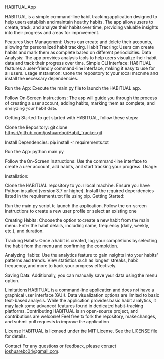HABITUAL App

HABITUAL is a simple command-line habit tracking application designed to help users establish and maintain healthy habits. The app allows users to create, track, and analyze their habits over time, providing valuable insights into their progress and areas for improvement.

Features
User Management: Users can create and delete their accounts, allowing for personalized habit tracking.
Habit Tracking: Users can create habits and mark them as complete based on different periodicities.
Data Analysis: The app provides analysis tools to help users visualize their habit data and track their progress over time.
Simple CLI Interface: HABITUAL features a user-friendly command-line interface, making it easy to use for all users.
Usage
Installation: Clone the repository to your local machine and install the necessary dependencies.

Run the App: Execute the main.py file to launch the HABITUAL app.

Follow On-Screen Instructions: The app will guide you through the process of creating a user account, adding habits, marking them as complete, and analyzing your habit data.

Getting Started
To get started with HABITUAL, follow these steps:

Clone the Repository: git clone https://github.com/joshuarebo/Habit_Tracker.git

Install Dependencies: pip install -r requirements.txt

Run the App: python main.py

Follow the On-Screen Instructions: Use the command-line interface to create a user account, add habits, and start tracking your progress.
Usage:

Installation:

Clone the HABITUAL repository to your local machine.
Ensure you have Python installed (version 3.7 or higher).
Install the required dependencies listed in the requirements.txt file using pip.
Getting Started:

Run the main.py script to launch the application.
Follow the on-screen instructions to create a new user profile or select an existing one.

Creating Habits:
Choose the option to create a new habit from the main menu.
Enter the habit details, including name, frequency (daily, weekly, etc.), and duration.

Tracking Habits:
Once a habit is created, log your completions by selecting the habit from the menu and confirming the completion.

Analyzing Habits:
Use the analytics feature to gain insights into your habits' patterns and trends.
View statistics such as longest streaks, habit frequency, and more to track your progress effectively.

Saving Data:
Additionally, you can manually save your data using the menu option.

Limitations
HABITUAL is a command-line application and does not have a graphical user interface (GUI).
Data visualization options are limited to basic text-based analysis.
While the application provides basic habit analytics, it may lack some advanced features found in dedicated habit-tracking platforms.
Contributing
HABITUAL is an open-source project, and contributions are welcome! Feel free to fork the repository, make changes, and submit pull requests to improve the application.

License
HABITUAL is licensed under the MIT License. See the LICENSE file for details.

Contact
For any questions or feedback, please contact joshuarebo04@gmail.com.

